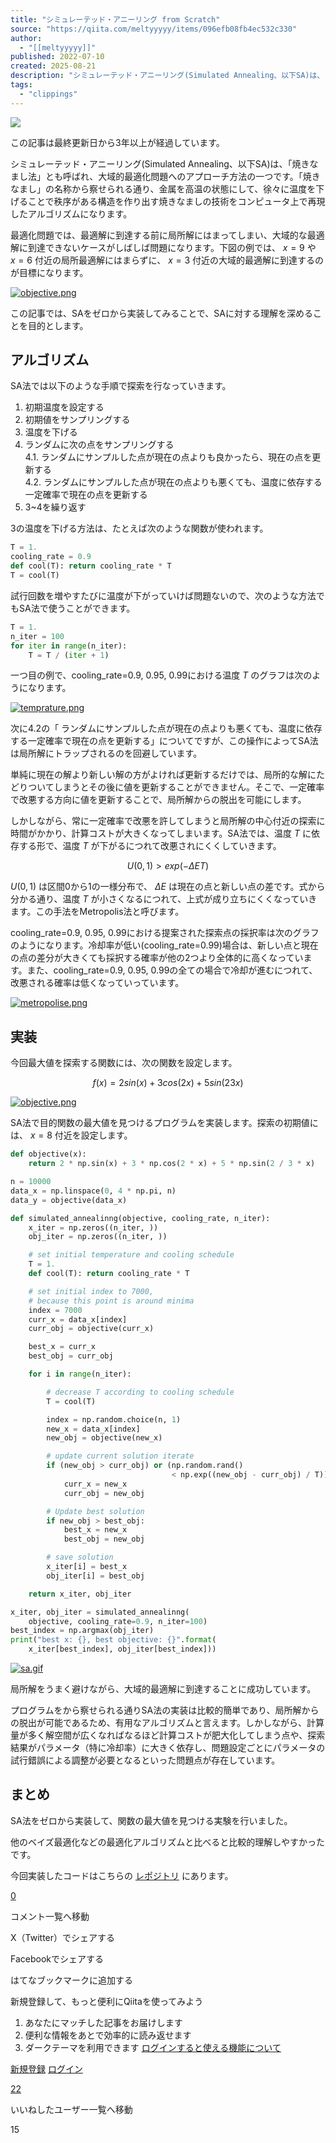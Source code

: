 ```yaml
---
title: "シミュレーテッド・アニーリング from Scratch"
source: "https://qiita.com/meltyyyyy/items/096efb08fb4ec532c330"
author:
  - "[[meltyyyyy]]"
published: 2022-07-10
created: 2025-08-21
description: "シミュレーテッド・アニーリング(Simulated Annealing、以下SA)は、「焼きなまし法」とも呼ばれ、大域的最適化問題へのアプローチ方法の一つです。「焼きなまし」の名称から察せられる通り、金属を高温の状態にして、徐々に温度を下げることで秩序がある構造を作り出す焼..."
tags:
  - "clippings"
---
```

![](https://relay-dsp.ad-m.asia/dmp/sync/bizmatrix?pid=c3ed207b574cf11376&d=x18o8hduaj&uid=)

この記事は最終更新日から3年以上が経過しています。

シミュレーテッド・アニーリング(Simulated Annealing、以下SA)は、「焼きなまし法」とも呼ばれ、大域的最適化問題へのアプローチ方法の一つです。「焼きなまし」の名称から察せられる通り、金属を高温の状態にして、徐々に温度を下げることで秩序がある構造を作り出す焼きなましの技術をコンピュータ上で再現したアルゴリズムになります。

最適化問題では、最適解に到達する前に局所解にはまってしまい、大域的な最適解に到達できないケースがしばしば問題になります。下図の例では、 $x=9$ や $x=6$ 付近の局所最適解にはまらずに、 $x=3$ 付近の大域的最適解に到達するのが目標になります。

[![objective.png](https://qiita-image-store.s3.ap-northeast-1.amazonaws.com/0/1530170/1dac41fd-2f72-815c-daee-e38a95bfab20.png)](https://qiita-user-contents.imgix.net/https%3A%2F%2Fqiita-image-store.s3.ap-northeast-1.amazonaws.com%2F0%2F1530170%2F1dac41fd-2f72-815c-daee-e38a95bfab20.png?ixlib=rb-4.0.0&auto=format&gif-q=60&q=75&s=270bff813335586f2eaabe4d0df40be4)

この記事では、SAをゼロから実装してみることで、SAに対する理解を深めることを目的とします。

## アルゴリズム

SA法では以下のような手順で探索を行なっていきます。

1. 初期温度を設定する
2. 初期値をサンプリングする
3. 温度を下げる
4. ランダムに次の点をサンプリングする  
	4.1. ランダムにサンプルした点が現在の点よりも良かったら、現在の点を更新する  
	4.2. ランダムにサンプルした点が現在の点よりも悪くても、温度に依存する一定確率で現在の点を更新する
5. 3~4を繰り返す

3の温度を下げる方法は、たとえば次のような関数が使われます。

```python
T = 1.
cooling_rate = 0.9
def cool(T): return cooling_rate * T
T = cool(T)
```

試行回数を増やすたびに温度が下がっていけば問題ないので、次のような方法でもSA法で使うことができます。

```python
T = 1.
n_iter = 100
for iter in range(n_iter):
    T = T / (iter + 1)
```

一つ目の例で、cooling\_rate=0.9, 0.95, 0.99における温度 $T$ のグラフは次のようになります。

[![temprature.png](https://qiita-image-store.s3.ap-northeast-1.amazonaws.com/0/1530170/0ff39049-97a5-7292-3243-1d93be6b969f.png)](https://qiita-user-contents.imgix.net/https%3A%2F%2Fqiita-image-store.s3.ap-northeast-1.amazonaws.com%2F0%2F1530170%2F0ff39049-97a5-7292-3243-1d93be6b969f.png?ixlib=rb-4.0.0&auto=format&gif-q=60&q=75&s=0df9dd364898b5c8f35bf213b7be25c2)

次に4.2の「 ランダムにサンプルした点が現在の点よりも悪くても、温度に依存する一定確率で現在の点を更新する」についてですが、この操作によってSA法は局所解にトラップされるのを回避しています。

単純に現在の解より新しい解の方がよければ更新するだけでは、局所的な解にたどりついてしまうとその後に値を更新することができません。そこで、一定確率で改悪する方向に値を更新することで、局所解からの脱出を可能にします。

しかしながら、常に一定確率で改悪を許してしまうと局所解の中心付近の探索に時間がかかり、計算コストが大きくなってしまいます。SA法では、温度 $T$ に依存する形で、温度 $T$ が下がるにつれて改悪されにくくしていきます。

$$
U(0,1)>exp⁡(−ΔET)
$$

$U(0,1)$ は区間0から1の一様分布で、 $ΔE$ は現在の点と新しい点の差です。式から分かる通り、温度 $T$ が小さくなるにつれて、上式が成り立ちにくくなっていきます。この手法をMetropolis法と呼びます。

cooling\_rate=0.9, 0.95, 0.99における提案された探索点の採択率は次のグラフのようになります。冷却率が低い(cooling\_rate=0.99)場合は、新しい点と現在の点の差分が大きくても採択する確率が他の2つより全体的に高くなっています。また、cooling\_rate=0.9, 0.95, 0.99の全ての場合で冷却が進むにつれて、改悪される確率は低くなっていっています。

[![metropolise.png](https://qiita-image-store.s3.ap-northeast-1.amazonaws.com/0/1530170/cf974736-28ea-1a80-0629-dff82b3ba032.png)](https://qiita-user-contents.imgix.net/https%3A%2F%2Fqiita-image-store.s3.ap-northeast-1.amazonaws.com%2F0%2F1530170%2Fcf974736-28ea-1a80-0629-dff82b3ba032.png?ixlib=rb-4.0.0&auto=format&gif-q=60&q=75&s=596bde547c7d2e7b7a3e60c1404538b3)

## 実装

今回最大値を探索する関数には、次の関数を設定します。

$$
f(x)=2sin⁡(x)+3cos⁡(2x)+5sin⁡(23x)
$$

[![objective.png](https://qiita-image-store.s3.ap-northeast-1.amazonaws.com/0/1530170/8764520d-007e-6165-4133-2008ad02c9d6.png)](https://qiita-user-contents.imgix.net/https%3A%2F%2Fqiita-image-store.s3.ap-northeast-1.amazonaws.com%2F0%2F1530170%2F8764520d-007e-6165-4133-2008ad02c9d6.png?ixlib=rb-4.0.0&auto=format&gif-q=60&q=75&s=0ab034471e927b19f45f5c6c79c726d7)

SA法で目的関数の最大値を見つけるプログラムを実装します。探索の初期値には、 $x=8$ 付近を設定します。

```python
def objective(x):
    return 2 * np.sin(x) + 3 * np.cos(2 * x) + 5 * np.sin(2 / 3 * x)

n = 10000
data_x = np.linspace(0, 4 * np.pi, n)
data_y = objective(data_x)

def simulated_annealinng(objective, cooling_rate, n_iter):
    x_iter = np.zeros((n_iter, ))
    obj_iter = np.zeros((n_iter, ))

    # set initial temperature and cooling schedule
    T = 1.
    def cool(T): return cooling_rate * T

    # set initial index to 7000,
    # because this point is around minima
    index = 7000
    curr_x = data_x[index]
    curr_obj = objective(curr_x)

    best_x = curr_x
    best_obj = curr_obj

    for i in range(n_iter):

        # decrease T according to cooling schedule
        T = cool(T)

        index = np.random.choice(n, 1)
        new_x = data_x[index]
        new_obj = objective(new_x)

        # update current solution iterate
        if (new_obj > curr_obj) or (np.random.rand()
                                    < np.exp((new_obj - curr_obj) / T)):
            curr_x = new_x
            curr_obj = new_obj

        # Update best solution
        if new_obj > best_obj:
            best_x = new_x
            best_obj = new_obj

        # save solution
        x_iter[i] = best_x
        obj_iter[i] = best_obj

    return x_iter, obj_iter

x_iter, obj_iter = simulated_annealinng(
    objective, cooling_rate=0.9, n_iter=100)
best_index = np.argmax(obj_iter)
print("best x: {}, best objective: {}".format(
    x_iter[best_index], obj_iter[best_index]))
```

[![sa.gif](https://qiita-user-contents.imgix.net/https%3A%2F%2Fqiita-image-store.s3.ap-northeast-1.amazonaws.com%2F0%2F1530170%2F8c3a69ac-35c5-24b5-351e-9962d2bbc3d3.gif?ixlib=rb-4.0.0&auto=format&gif-q=60&q=75&s=792ca23ff6de58f68a750a982ab06c5c)](https://qiita-user-contents.imgix.net/https%3A%2F%2Fqiita-image-store.s3.ap-northeast-1.amazonaws.com%2F0%2F1530170%2F8c3a69ac-35c5-24b5-351e-9962d2bbc3d3.gif?ixlib=rb-4.0.0&auto=format&gif-q=60&q=75&s=792ca23ff6de58f68a750a982ab06c5c)

局所解をうまく避けながら、大域的最適解に到達することに成功しています。

プログラムをから察せられる通りSA法の実装は比較的簡単であり、局所解からの脱出が可能であるため、有用なアルゴリズムと言えます。しかしながら、計算量が多く解空間が広くなればなるほど計算コストが肥大化してしまう点や、探索結果がパラメータ（特に冷却率）に大きく依存し、問題設定ごとにパラメータの試行錯誤による調整が必要となるといった問題点が存在しています。

## まとめ

SA法をゼロから実装して、関数の最大値を見つける実験を行いました。

他のベイズ最適化などの最適化アルゴリズムと比べると比較的理解しやすかったです。

今回実装したコードはこちらの [レポジトリ](https://github.com/meltyyyyy/qiita/tree/main/mc/sa) にあります。

[0](https://qiita.com/meltyyyyy/items/#comments)

コメント一覧へ移動

X（Twitter）でシェアする

Facebookでシェアする

はてなブックマークに追加する

新規登録して、もっと便利にQiitaを使ってみよう

1. あなたにマッチした記事をお届けします
2. 便利な情報をあとで効率的に読み返せます
3. ダークテーマを利用できます
[ログインすると使える機能について](https://help.qiita.com/ja/articles/qiita-login-user)

[新規登録](https://qiita.com/signup?callback_action=login_or_signup&redirect_to=%2Fmeltyyyyy%2Fitems%2F096efb08fb4ec532c330&realm=qiita) [ログイン](https://qiita.com/login?callback_action=login_or_signup&redirect_to=%2Fmeltyyyyy%2Fitems%2F096efb08fb4ec532c330&realm=qiita)

[22](https://qiita.com/meltyyyyy/items/096efb08fb4ec532c330/likers)

いいねしたユーザー一覧へ移動

15